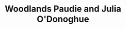 ---
title: "Woodlands Paudie and Julia O'Donoghue"
address: "Ballydowney Golf Course rd Killarney Co. Kerry Co. Kerry"
tel: "(064)6631467"
county: "Kerry"
category: "Bedandbreakfasts"
type: "Content"
lat: "52.06782135"
lng: "-9.527056845"
---